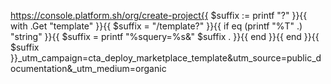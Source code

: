 <!-- Link to create projects.
  For a specific template, call with `template="<FRAMEWORK>"`.
  For just templates in general, call with `template=true`.
  We prefer putting people on the template search page to opening a specific template
  because they get more context that way.

  This all is on one line so that it can be added within Markdown.
  Example: [Link text](\{\{ create-project-link template=true }})
  Without the backslashes.
  -->
https://console.platform.sh/org/create-project{{ $suffix := printf "?" }}{{ with .Get "template" }}{{ $suffix = "/template?" }}{{ if eq (printf "%T" .) "string" }}{{ $suffix = printf "%squery=%s&" $suffix . }}{{ end }}{{ end }}{{ $suffix }}_utm_campaign=cta_deploy_marketplace_template&utm_source=public_documentation&_utm_medium=organic
